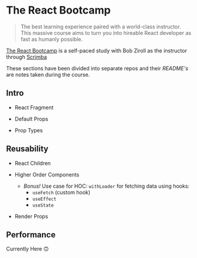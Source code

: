 # The React Bootcamp

>The best learning experience paired with a world-class instructor. This massive course aims to turn you into hireable React developer as fast as humanly possible.

[The React Bootcamp](https://scrimba.com/learn/react) is a self-paced study with Bob Ziroll as the instructor through [Scrimba](https://scrimba.com)

These sections have been divided into separate repos and their *README's* are notes taken during the course.

## Intro

- React Fragment

- Default Props

- Prop Types

## Reusability

- React Children

- Higher Order Components
  - *Bonus!* Use case for HOC: `withLoader` for fetching data using hooks:
    - `useFetch` (custom hook)
    - `useEffect`
    - `useState`

- Render Props

## Performance

Currently Here 🙃
